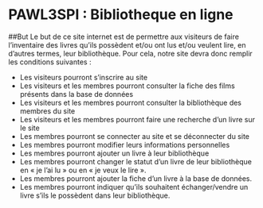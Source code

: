 # PAWL3SPI : Bibliotheque en ligne
##But
Le but de ce site internet est de permettre aux visiteurs de faire l’inventaire des livres qu’ils possèdent et/ou ont lus et/ou veulent lire, en d’autres termes, leur bibliothèque. Pour cela, notre site devra donc remplir les conditions suivantes :
- Les visiteurs pourront s’inscrire au site
- Les visiteurs et les membres pourront consulter la fiche des films présents dans la base
de données
- Les visiteurs et les membres pourront consulter la bibliothèque des membres du site
- Les visiteurs et les membres pourront faire une recherche d’un livre sur le site
- Les membres pourront se connecter au site et se déconnecter du site
- Les membres pourront modifier leurs informations personnelles
- Les membres pourront ajouter un livre à leur bibliothèque
- Les membres pourront changer le statut d’un livre de leur bibliothèque en « je l’ai lu »
ou en « je veux le lire ».
- Les membres pourront ajouter la fiche d’un livre à la base de données.
- Les membres pourront indiquer qu’ils souhaitent échanger/vendre un livre s’ils le
possèdent dans leur bibliothèque.
